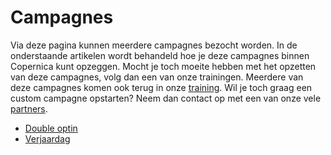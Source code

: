 # Campagnes
Via deze pagina kunnen meerdere campagnes bezocht worden. In de onderstaande
artikelen wordt behandeld hoe je deze campagnes binnen Copernica kunt
opzeggen. Mocht je toch moeite hebben met het opzetten van deze campagnes,
volg dan een van onze trainingen. Meerdere van deze campagnes komen ook terug
in onze [training](https://www.copernica.com/nl/aboutus/events). Wil je toch
graag een custom campagne opstarten? Neem dan contact op met een van onze vele
[partners](https://www.copernica.com/nl/support/partners).

* [Double optin](./campaign-tutorial-double-opt-in.md)
* [Verjaardag](./how-to-create-a-birthday-selection.md)
